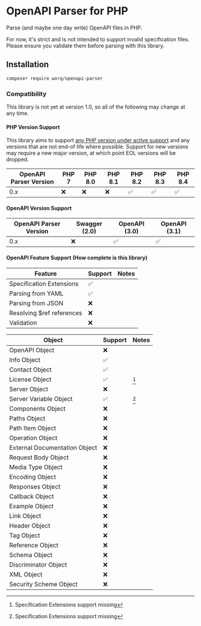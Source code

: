 # OpenAPI Parser for PHP

Parse (and maybe one day write) OpenAPI files in PHP. 

For now, it's strict and is not intended to support invalid specification files. Please ensure you validate them before parsing with this library.

## Installation

```bash
composer require worq/openapi-parser
```

### Compatibility

This library is not yet at version 1.0, so all of the following may change at any time.

#### PHP Version Support

This library aims to support [any PHP version under active support](https://www.php.net/supported-versions.php) and 
any versions that are not end-of life where possible. 
Support for new versions may require a new major version, at which point EOL versions will be dropped.

| OpenAPI Parser Version | PHP 7 | PHP 8.0 | PHP 8.1 | PHP 8.2 | PHP 8.3 | PHP 8.4 |
|------------------------|-------|---------|---------|---------|---------|---------|
| 0.x                    | ❌     | ❌     | ❌      | ✅      | ✅      | ✅      |

#### OpenAPI Version Support

| OpenAPI Parser Version | Swagger (2.0) | OpenAPI (3.0) | OpenAPI (3.1) |
|------------------------|---------------|---------------|---------------|
| 0.x                    | ❌            | ✅            | ✅            |

#### OpenAPI Feature Support (How complete is this library)

| Feature                   | Support | Notes |
|---------------------------|---------|-------|
| Specification Extensions  | ✅      |       |
| Parsing from YAML         | ✅      |       |
| Parsing from JSON         | ❌      |       |
| Resolving $ref references | ❌      |       |
| Validation                | ❌      |       |


| Object                        | Support | Notes |
|-------------------------------|---------|-------|
| OpenAPI Object                | ❌      |       |
| Info Object                   | ✅      |       |
| Contact Object                | ✅      |       |
| License Object                | ✅      | [^1]  |
| Server Object                 | ❌      |       |
| Server Variable Object        | ✅      | [^1]  |
| Components Object             | ❌      |       |
| Paths Object                  | ❌      |       |
| Path Item Object              | ❌      |       |
| Operation Object              | ❌      |       |
| External Documentation Object | ❌      |       |
| Request Body Object           | ❌      |       |
| Media Type Object             | ❌      |       |
| Encoding Object               | ❌      |       |
| Responses Object              | ❌      |       |
| Callback Object               | ❌      |       |
| Example Object                | ❌      |       |
| Link Object                   | ❌      |       |
| Header Object                 | ❌      |       |
| Tag Object                    | ❌      |       |
| Reference Object              | ❌      |       |
| Schema Object                 | ❌      |       |
| Discriminator Object          | ❌      |       |
| XML Object                    | ❌      |       |
| Security Scheme Object        | ❌      |       |

[^1]: Specification Extensions support missing

